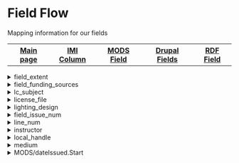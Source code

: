 <!DOCTYPE html>
<html>
<head>
	<H1>Field Flow</h1>
	<p>Mapping information for our fields</p>
</head>
<body>

<table style="width:100%">
		  <tr>
		    <th><a href="index.md">Main page</a></th>
			<th><a href="IMI.md">IMI Column</a></th>
		    <th><a href="MODS.md">MODS Field</a></th>
			<th><a href="DrupalFields.md">Drupal Fields</a></th>
		    <th><a href="RDF.md">RDF Field</a></th>
		  </tr>
		</table>
<details>
<summary>field_extent</summary>
	<p><b>Active field name (spreadsheet)</b>: field_extent</p>
	<p><b>Islandora 8 Field Name</b>: field_extent</p>
	<p><b>Islandora 8 Public Name</b>: Extent</p>
	<p><b>Drupal Field Name</b>: Extent/Text (plain)</p>
	<p><b>Migration Field Name</b>: extent</p>
	<p><b>Islandora 7 Field Name</b>: extent</p>
	<p><b>Islandora 7 Public Name</b>: N/A</p>
	<p><b>BePress Name</b>: N/A</p>
	<p><b>BePress Field Name</b>:N/A </p>
	<p><b>RDA</b>: 3.4</p>
	<p><b>MARC</b>: 300</p>
	<p><b>DACS</b>: 2.5</p>
	<p><b>EAD</b>: physdesc; extent</p>
	<p><b>MODS</b>: physicalDescription; extent</p>
	<p><b>RDF</b>: dcterms:extent</p>
	<p><b>Notes</b>: N/A</p>
	<p><b>updated</b>: 09/07/2022</p>
</details>
<details>
<summary>field_funding_sources</summary>
	<p><b>Active field name (spreadsheet)</b>: field_funding_sources</p>
	<p><b>Islandora 8 Field Name</b>: field_funding_sources</p>
	<p><b>Islandora 8 Public Name</b>: Funding</p>
	<p><b>Drupal Field Name</b>: Funding/Text(formatted, long)</p>
	<p><b>Migration Field Name</b>: funding_sources</p>
	<p><b>Islandora 7 Field Name</b>: funding_sources</p>
	<p><b>Islandora 7 Public Name</b>: Funder</p>
	<p><b>BePress Name</b>: funding_sources</p>
	<p><b>BePress Field Name</b>: Research Funding Source or OCS Program</p>
	<p><b>RDA</b>: 20.2; I.1</p>
	<p><b>MARC</b>: 526; 536</p>
	<p><b>DACS</b>: 5.2</p>
	<p><b>EAD</b>: mandate or mandates?; generalContext?</p>
	<p><b>MODS</b>: name/namePart</p>
	<p><b>RDF</b>: rdau:P60451</p>
	<p><b>Notes</b>: </p>
	<p><b>Updated</b>: 9/9/2022</p>
</details>
<details>
<summary>lc_subject</summary>
	<p><b>Active field name (spreadsheet)</b> : N/A</p>
	<p><b>Islandora 8 Field Name</b> : N/A</p>
	<p><b>Islandora 8 Public Name</b> : N/A</p>
	<p><b>Drupal Field Name</b> : N/A</p>
	<p><b>Migration Field Name</b> : N/A</p>
	<p><b>Islandora 7 Field Name</b> : lc_subject</p>
	<p><b>Islandora 7 Public Name</b> : Subject Headings</p>
	<p><b>BePress Name</b> : lc_subject</p>
	<p><b>BePress Field Name</b> : Subjects</p>
	<p><b>RDA</b> : 16.2.2</p>
	<p><b>MARC</b> : 600; 610 ; 611; 650; 651</p>
	<p><b>DACS</b> : 2.3; 2.7; 3.1</p>
	<p><b>EAD</b> : controlaccess/personalname relator="subject"; controlaccess/famname relator="subject"; controlaccess/corpname relator="subject"; controlaccess/title relator relator="subject"; controlaccess/subject; /controlaccess/geogname relator="subject"</p>
	<p><b>MODS</b> : subject/topic</p>
	<p><b>RDF</b> : N/A</p>
	<p><b>Notes</b> : Field deleted, absorbed by field_subject</p>
	<p><b>updated</b> : 10/13/2022</p>
</details>
<details>
<summary>license_file</summary>
	<p><b>Active field name (spreadsheet)</b> : license_file</p>
	<p><b>Islandora 8 Field Name</b> : license_file</p>
	<p><b>Islandora 8 Public Name</b> : N/A</p>
	<p><b>Drupal Field Name</b> : N/A</p>
	<p><b>Migration Field Name</b> : IMI/license_file</p>
	<p><b>Islandora 7 Field Name</b> : license_file</p>
	<p><b>Islandora 7 Public Name</b> : N/A</p>
	<p><b>BePress Name</b> : license_file</p>
	<p><b>BePress Field Name</b> : N/A</p>
	<p><b>RDA</b> : 4.4</p>
	<p><b>MARC</b> : 506</p>
	<p><b>DACS</b> : 4.1</p>
	<p><b>EAD</b> : accessrestrict</p>
	<p><b>MODS</b> : N/A</p>
	<p><b>RDF</b> : N/A</p>
	<p><b>Notes</b> : N/A</p>
	<p><b>updated</b> : 10/13/2022</p>
</details>
<details>
<summary>lighting_design</summary>
	<p><b>Active field name (spreadsheet)</b> : N/A</p>
	<p><b>Islandora 8 Field Name</b> : N/A</p>
	<p><b>Islandora 8 Public Name</b> : N/A</p>
	<p><b>Drupal Field Name</b> : N/A</p>
	<p><b>Migration Field Name</b> : N/A</p>
	<p><b>Islandora 7 Field Name</b> : lighting_design</p>
	<p><b>Islandora 7 Public Name</b> : Lighting Design</p>
	<p><b>BePress Name</b> : lighting_design</p>
	<p><b>BePress Field Name</b> : Lighting Design</p>
	<p><b>RDA</b> : 19.3; 20.2; 22.1</p>
	<p><b>MARC</b> : 700</p>
	<p><b>DACS</b> : N/A</p>
	<p><b>EAD</b> : N/A</p>
	<p><b>MODS</b> : name/namePart; role/roleTerm</p>
	<p><b>RDF</b> : N/A</p>
	<p><b>Notes</b> : Field deleted, absorbed by contributor role in field_linked_agent</p>
	<p><b>updated</b> : 10/13/2022</p>
</details>
<details>
<summary>field_issue_num</summary>
	<p><b>Active field name (spreadsheet)</b> : field_issue_num</p>
	<p><b>Islandora 8 Field Name</b> : field_issue_num</p>
	<p><b>Islandora 8 Public Name</b> : Issue</p>
	<p><b>Drupal Field Name</b> : Issue/Text(plain)</p>
	<p><b>Migration Field Name</b> : IMI/issue_num; IMI/issue</p>
	<p><b>Islandora 7 Field Name</b> : N/A</p>
	<p><b>Islandora 7 Public Name</b> : N/A</p>
	<p><b>BePress Name</b> : N/A</p>
	<p><b>BePress Field Name</b> : N/A</p>
	<p><b>RDA</b> : 2.3.2</p>
	<p><b>MARC</b> : 245 |n</p>
	<p><b>DACS</b> : N/A</p>
	<p><b>EAD</b> : N/A</p>
	<p><b>MODS</b> : part/detail/number</p>
	<p><b>RDF</b> : schema:issueNumber</p>
	<p><b>Notes</b> : </p>
	<p><b>updated</b> : 10/13/2022</p>
</details>
<details>
<summary>line_num</summary>
	<p><b>Active field name (spreadsheet)</b> : N/A</p>
	<p><b>Islandora 8 Field Name</b> : line_num</p>
	<p><b>Islandora 8 Public Name</b> : N/A</p>
	<p><b>Drupal Field Name</b> : N/A</p>
	<p><b>Migration Field Name</b> : IMI/line_num</p>
	<p><b>Islandora 7 Field Name</b> : line_num</p>
	<p><b>Islandora 7 Public Name</b> : N/A</p>
	<p><b>BePress Name</b> : N/A</p>
	<p><b>BePress Field Name</b> : N/A</p>
	<p><b>RDA</b> : N/A</p>
	<p><b>MARC</b> : N/A</p>
	<p><b>DACS</b> : N/A</p>
	<p><b>EAD</b> : N/A</p>
	<p><b>MODS</b> : N/A</p>
	<p><b>RDF</b> : N/A</p>
	<p><b>Notes</b> : </p>
	<p><b>updated</b> : 10/13/2022</p>
</details>
<details>
<summary>instructor</summary>
	<p><b>Active field name (spreadsheet)</b> : N/A</p>
	<p><b>Islandora 8 Field Name</b> : N/A</p>
	<p><b>Islandora 8 Public Name</b> : N/A</p>
	<p><b>Drupal Field Name</b> : N/A</p>
	<p><b>Migration Field Name</b> : N/A</p>
	<p><b>Islandora 7 Field Name</b> : instructor</p>
	<p><b>Islandora 7 Public Name</b> : Instructor(s)</p>
	<p><b>BePress Name</b> : instructor</p>
	<p><b>BePress Field Name</b> : Instructor</p>
	<p><b>RDA</b> : 20.2</p>
	<p><b>MARC</b> : 700</p>
	<p><b>DACS</b> : 12.1</p>
	<p><b>EAD</b> : controlaccess/famname/persname</p>
	<p><b>MODS</b> : name/namePart; role/roleTerm</p>
	<p><b>RDF</b> : N/A</p>
	<p><b>Notes</b> : Field deleted, see field_linked_agent</p>
	<p><b>updated</b> : 10/13/2022</p>
</details>
<details>
<summary>local_handle</summary>
	<p><b>Active field name (spreadsheet)</b> : </p>
	<p><b>Islandora 8 Field Name</b> : N/A</p>
	<p><b>Islandora 8 Public Name</b> : N/A</p>
	<p><b>Drupal Field Name</b> : N/A</p>
	<p><b>Migration Field Name</b> : N/A</p>
	<p><b>Islandora 7 Field Name</b> : local_handle</p>
	<p><b>Islandora 7 Public Name</b> : Local Handle</p>
	<p><b>BePress Name</b> : local_handle</p>
	<p><b>BePress Field Name</b> : Local handle</p>
	<p><b>RDA</b> : 4.6</p>
	<p><b>MARC</b> : 856</p>
	<p><b>DACS</b> : N/A</p>
	<p><b>EAD</b> : eadheader/eadid</p>
	<p><b>MODS</b> : identifier</p>
	<p><b>RDF</b> : N/A</p>
	<p><b>Notes</b> : Field deleted</p>
	<p><b>updated</b> : 10/13/2022</p>
</details>
<details>
<summary>medium</summary>
	<p><b>Active field name (spreadsheet)</b> : N/A</p>
	<p><b>Islandora 8 Field Name</b> : N/A</p>
	<p><b>Islandora 8 Public Name</b> : N/A</p>
	<p><b>Drupal Field Name</b> : N/A</p>
	<p><b>Migration Field Name</b> : N/A</p>
	<p><b>Islandora 7 Field Name</b> : medium</p>
	<p><b>Islandora 7 Public Name</b> : Medium</p>
	<p><b>BePress Name</b> : medium</p>
	<p><b>BePress Field Name</b> : Medium</p>
	<p><b>RDA</b> : 7.2</p>
	<p><b>MARC</b> : 336; 655</p>
	<p><b>DACS</b> : 2.5; 3.1</p>
	<p><b>EAD</b> : genreform</p>
	<p><b>MODS</b> : physicalDescription/form</p>
	<p><b>RDF</b> : N/A</p>
	<p><b>Notes</b> : Field deleted, absorbed by field_genre</p>
	<p><b>updated</b> : 10/18/2022</p>
</details>
<details>
<summary>MODS/dateIssued.Start</summary>
	<p><b>Active field name (spreadsheet)</b> : N/A</p>
	<p><b>Islandora 8 Field Name</b> : N/A</p>
	<p><b>Islandora 8 Public Name</b> : N/A</p>
	<p><b>Drupal Field Name</b> : N/A</p>
	<p><b>Migration Field Name</b> : MODS/dateIssued.Start</p>
	<p><b>Islandora 7 Field Name</b> : N/A</p>
	<p><b>Islandora 7 Public Name</b> : N/A</p>
	<p><b>BePress Name</b> : N/A</p>
	<p><b>BePress Field Name</b> : N/A</p>
	<p><b>RDA</b> : 2.7.6, 2.8.6, 2.9.6, 2.11, 2.10.6</p>
	<p><b>MARC</b> : 008/-7-14, 260, 264</p>
	<p><b>DACS</b> : 2.4</p>
	<p><b>EAD</b> : unitdate</p>
	<p><b>MODS</b> : originInfo/dateIssued</p>
	<p><b>RDF</b> : N/A</p>
	<p><b>Notes</b> : Newspaper TWIG, see start_date</p>
	<p><b>updated</b> : 10/18/2022</p>
</details>
</body>
</html>
